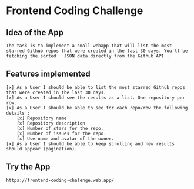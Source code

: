 # Frontend Coding Challenge

## Idea of the App

    The task is to implement a small webapp that will list the most starred Github repos that were created in the last 30 days. You'll be fetching the sorted   JSON data directly from the Github API .

## Features implemented
    [x] As a User I should be able to list the most starred Github repos that were created in the last 30 days.
    [x] As a User I should see the results as a list. One repository per row.
    [x] As a User I should be able to see for each repo/row the following details :
        [x] Repository name
        [x] Repository description
        [x] Number of stars for the repo.
        [x] Number of issues for the repo.
        [x] Username and avatar of the owner.
    [x] As a User I should be able to keep scrolling and new results should appear (pagination).

## Try the App

    https://frontend-coding-chalenge.web.app/

